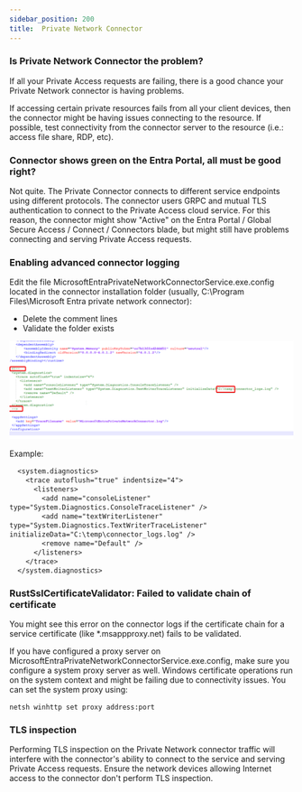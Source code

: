 ```yaml
---
sidebar_position: 200
title:  Private Network Connector
---
```



### Is Private Network Connector the problem?

If all your Private Access requests are failing, there is a good chance your Private Network connector is having problems.

If accessing certain private resources fails from all your client devices, then the connector might be having issues connecting to the resource. If possible, test connectivity from the connector server to the resource (i.e.: access file share, RDP, etc).


### Connector shows green on the Entra Portal, all must be good right?

Not quite. The Private Connector connects to different service endpoints using different protocols. The connector users GRPC and mutual TLS authentication to connect to the Private Access cloud service. For this reason, the connector might show "Active" on the Entra Portal / Global Secure Access / Connect / Connectors blade, but might still have problems connecting and serving Private Access requests.

### Enabling advanced connector logging

Edit the file MicrosoftEntraPrivateNetworkConnectorService.exe.config located in the connector installation folder (usually, C:\Program Files\Microsoft Entra private network connector\):
* Delete the comment lines
* Validate the folder exists

![alt text](image-10.png)

Example:
```
  <system.diagnostics>
    <trace autoflush="true" indentsize="4">
      <listeners>
        <add name="consoleListener" type="System.Diagnostics.ConsoleTraceListener" />
        <add name="textWriterListener" type="System.Diagnostics.TextWriterTraceListener" initializeData="C:\temp\connector_logs.log" />
        <remove name="Default" />
      </listeners>
    </trace>
  </system.diagnostics>
```

### RustSslCertificateValidator: Failed to validate chain of certificate

You might see this error on the connector logs if the certificate chain for a service certificate (like *.msappproxy.net) fails to be validated.

If you have configured a proxy server on MicrosoftEntraPrivateNetworkConnectorService.exe.config, make sure you configure a system proxy server as well. Windows certificate operations run on the system context and might be failing due to connectivity issues.
You can set the system proxy using:
```
netsh winhttp set proxy address:port
```

### TLS inspection

Performing TLS inspection on the Private Network connector traffic will interfere with the connector's ability to connect to the service and serving Private Access requests.
Ensure the network devices allowing Internet access to the connector don't perform TLS inspection.